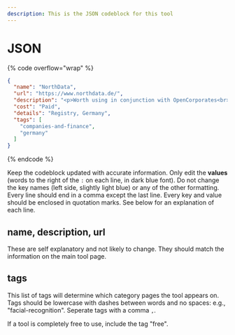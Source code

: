 ```yaml
---
description: This is the JSON codeblock for this tool
---
```


# JSON

{% code overflow="wrap" %}
```json
{
  "name": "NorthData",
  "url": "https://www.northdata.de/",
  "description": "<p>Worth using in conjunction with OpenCorporates<br>Site owner German company.<br>Provides company information that is publicly available from sources such as trade registers, annual reports, funding registers, trademark records, patent registries and others (not all included in the free search)<br>Free search is by name.<br>Fields returned Name; Register; Address; History; Merger/Acquisition/Control; Network (relationships with other entities); Publications</p>",
  "cost": "Paid",
  "details": "Registry, Germany",
  "tags": [
    "companies-and-finance",
    "germany"
  ]
}
```
{% endcode %}

Keep the codeblock updated with accurate information. Only edit the **values** (words to the right of the `:` on each line, in dark blue font). Do not change the key names (left side, slightly light blue) or any of the other formatting. Every line should end in a comma except the last line. Every key and value should be enclosed in quotation marks. See below for an explanation of each line.&#x20;

## name, description, url

These are self explanatory and not likely to change. They should match the information on the main tool page.

## tags

This list of tags will determine which category pages the tool appears on. Tags should be lowercase with dashes between words and no spaces: e.g., "facial-recognition". Seperate tags with a comma `,`.

If a tool is completely free to use, include the tag "free".

